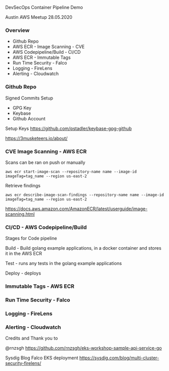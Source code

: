 DevSecOps Container Pipeline Demo 

Austin AWS Meetup 28.05.2020

### Overview 

* Github Repo
* AWS ECR - Image Scanning - CVE
* AWS Codepipeline/Build - CI/CD
* AWS ECR - Immutable Tags 
* Run Time Security - Falco
* Logging - FireLens 
* Alerting - Cloudwatch

### Github Repo

Signed Commits Setup

* GPG Key
* Keybase
* Github Account 

Setup Keys 
https://github.com/pstadler/keybase-gpg-github

https://3musketeers.io/about/

### CVE Image Scanning - AWS ECR 

Scans can be ran on push or manually

    aws ecr start-image-scan --repository-name name --image-id imageTag=tag_name --region us-east-2

Retrieve findings 

    aws ecr describe-image-scan-findings --repository-name name --image-id imageTag=tag_name --region us-east-2


https://docs.aws.amazon.com/AmazonECR/latest/userguide/image-scanning.html

### CI/CD - AWS Codepipeline/Build 

Stages for Code pipeline 

Build - Build golang example applications, in a docker container and stores it in the AWS ECR

Test - runs any tests in the golang example applications

Deploy - deploys 


### Immutable Tags - AWS ECR 

### Run Time Security - Falco

### Logging - FireLens 

### Alerting - Cloudwatch

Credits and Thank you to 

@rnzsgh https://github.com/rnzsgh/eks-workshop-sample-api-service-go

Sysdig Blog Falco EKS deployment https://sysdig.com/blog/multi-cluster-security-firelens/
